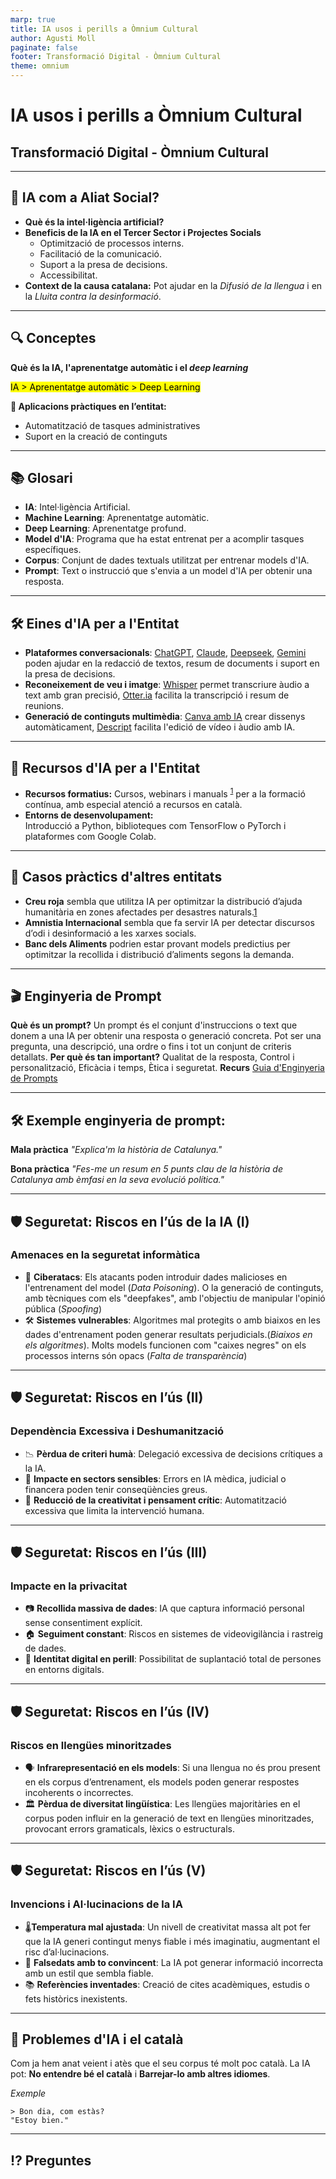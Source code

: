 ```yaml
---
marp: true
title: IA usos i perills a Òmnium Cultural
author: Agusti Moll
paginate: false
footer: Transformació Digital - Òmnium Cultural
theme: omnium
---
```

<!--
class: first-page 
-->
# IA usos i perills a Òmnium Cultural
## Transformació Digital - Òmnium Cultural
---
<!--
paginate: true
class: content-page
-->
## 👥 IA com a Aliat Social?
- **Què és la intel·ligència artificial?**  
- **Beneficis de la IA en el Tercer Sector i Projectes Socials**  
  - Optimització de processos interns.
  - Facilitació de la comunicació.
  - Suport a la presa de decisions.
  - Accessibilitat.
- **Context de la causa catalana:** Pot ajudar en la *Difusió de la llengua* i en la *Lluita contra la desinformació*.

<!--
**Notes:**  
- La intel·ligència artificial (IA) es refereix a sistemes informàtics capaços d'executar tasques que normalment requereixen intel·ligència humana, com ara el reconeixement de patrons, la presa de decisions o la generació de llenguatge. Des de les seves primeres investigacions als anys cinquanta fins als models actuals basats en xarxes neuronals, la IA ha evolucionat per convertir-se en una eina fonamental en múltiples sectors.
- Beneficis de la IA en el Tercer Sector i Projectes Socials
  - Optimització de processos interns: Automatització de tasques administratives com la gestió de bases de dades o el seguiment de projectes.
  - Facilitació de la comunicació: Creació de resums automàtics, assistència en la redacció de materials de sensibilització o gestió de xarxes socials.
  - Suport a la presa de decisions: Anàlisi de dades per a millorar estratègies de captació de fons o l’impacte de campanyes socials.
  - Accessibilitat: Aplicacions que milloren l’accés a la informació per a persones amb discapacitat visual o auditiva.

- Context de la causa catalana i la tecnologia com a eina estratègica
La IA pot jugar un paper clau en la defensa de drets socials i la promoció de la llengua i cultura catalana:
  - Preservació i difusió de la llengua: Sistemes de traducció automàtica i correcció en català.
  - Lluita contra la desinformació: Anàlisi de notícies falses i identificació d'informació manipulada.
-->
---
## 🔍 Conceptes

**Què és la IA, l'aprenentatge automàtic i el *deep learning***

<mark>IA > Aprenentatge automàtic > Deep Learning</mark>
 
**🚀 Aplicacions pràctiques en l’entitat:**  
  - Automatització de tasques administratives
  - Suport en la creació de continguts
<!--   
**Notes:**  
Concepte:
Cercles concentrics.

**Intel·ligència Artificial (IA)*: Fa referència a sistemes informàtics que poden realitzar tasques que normalment requereixen intel·ligència humana, com ara la presa de decisions, el reconeixement d'imatges o el processament del llenguatge.

**Aprenentatge automàtic (Machine Learning - ML)**: És una subcategoria de la IA on els sistemes aprenen patrons a partir de dades i fan prediccions sense ser explícitament programats. Un exemple pràctic podria ser un sistema que categoritza correus electrònics com a "importants" o "brossa" en funció dels missatges que l’usuari obre més sovint.

**Deep Learning**: És una branca de l’aprenentatge automàtic que utilitza xarxes neuronals artificials per processar grans volums de dades. Per exemple, el reconeixement facial en xarxes socials o la traducció automàtica en temps real.

** Exemple: 

Aplicacions pràctiques en una entitat de causa
Les entitats socials poden aprofitar la IA per millorar l'eficiència i optimitzar recursos en diferents àmbits:

**Automatització de tasques administratives**

- Eines d’IA poden ajudar a organitzar grans volums de dades sobre socis, donacions o projectes.
- Exemples: Sistemes que classifiquen documents automàticament o generen resums d'informes.
**Suport en la creació de continguts**

- Assistents d’IA poden suggerir textos per comunicats de premsa, publicacions a xarxes socials o butlletins informatius.
- Exemples: IA que analitza el sentiment de comentaris a xarxes socials per ajustar el to de la comunicació.

-->

---
## 📚 Glosari
- **IA**: Intel·ligència Artificial.
- **Machine Learning**: Aprenentatge automàtic.
- **Deep Learning**: Aprenentatge profund.
- **Model d'IA**: Programa que ha estat entrenat per a acomplir tasques específiques.
- **Corpus**: Conjunt de dades textuals utilitzat per entrenar models d'IA.
- **Prompt**: Text o instrucció que s'envia a un model d'IA per obtenir una resposta.

---

## 🛠 Eines d'IA per a l'Entitat

  - **Plataformes conversacionals**: [ChatGPT](https://chatgpt.com), [Claude](https://claude.ai/), [Deepseek](https://chat.deepseek.com/), [Gemini](https://gemini.google.com/) poden ajudar en la redacció de textos, resum de documents i suport en la presa de decisions.
  - **Reconeixement de veu i imatge**: [Whisper](https://github.com/openai/whisper) permet transcriure àudio a text amb gran precisió, [Otter.ia](https://otter.ai/) facilita la transcripció i resum de reunions. 
  - **Generació de continguts multimèdia**: [Canva amb IA](https://www.canva.com/es_es/generador-imagenes-ia/) crear dissenys automàticament, [Descript](https://web.descript.com/) facilita l'edició de vídeo i àudio amb IA. 

---

## 🧰 Recursos d'IA per a l'Entitat
- **Recursos formatius:**
  Cursos, webinars i manuals <sup>[1](https://www.youtube.com/playlist?list=PL6kQim6ljTJuDrH3yPIxfrbHRBm_o8kxB)</sup> per a la formació contínua, amb especial atenció a recursos en català.
- **Entorns de desenvolupament:**  
  Introducció a Python, biblioteques com TensorFlow o PyTorch i plataformes com Google Colab.

<!--
 Nosaltres ja fem servir la IA per analitzar XXSS i determinar si els missatges que fan refencia a nosaltres son positius o negatius i quina relevancia tenen.
-->
---
## 🎯 Casos pràctics d'altres entitats
- **Creu roja** sembla que utilitza IA per optimitzar la distribució d’ajuda humanitària en zones afectades per desastres naturals.[1](https://www2.cruzroja.es/ca/web/ahora/-/inteligencia-artificial-humanitaria-humanista) 
- **Amnistia Internacional** sembla que fa servir IA per detectar discursos d’odi i desinformació a les xarxes socials.
- **Banc dels Aliments** podrien estar provant models predictius per optimitzar la recollida i distribució d’aliments segons la demanda.

---
## ​🎬​ Enginyeria de Prompt 


**Què és un prompt?**
Un prompt és el conjunt d'instruccions o text que donem a una IA per obtenir una resposta o generació concreta. Pot ser una pregunta, una descripció, una ordre o fins i tot un conjunt de criteris detallats.
**Per què és tan important?**
Qualitat de la resposta, Control i personalització, Eficàcia i temps, Ètica i seguretat.
**Recurs**
[Guia d'Enginyeria de Prompts](https://www.promptingguide.ai/ca)

<!---
Notes:
🔹 Qualitat de la resposta → Un bon prompt guia la IA per donar respostes més precises i útils.
🔹 Control i personalització → Permet afinar els resultats segons necessitats específiques.
🔹 Eficàcia i temps → Evita respostes vagues i redueix la necessitat de repetir consultes.
🔹 Ètica i seguretat → Un prompt ben formulat pot evitar biaixos i respostes problemàtiques.

-->

---

## 🛠 Exemple enginyeria de prompt:

**Mala pràctica**
  *"Explica'm la història de Catalunya."*

**Bona pràctica**
  *"Fes-me un resum en 5 punts clau de la història de Catalunya amb èmfasi en la seva evolució política."*


---

## 🛡 Seguretat: Riscos en l’ús de la IA (I)
### Amenaces en la seguretat informàtica
  - 🥷 **Ciberatacs**: Els atacants poden introduir dades malicioses en l'entrenament del model (*Data Poisoning*). O la generació de continguts, amb tècniques com els "deepfakes", amb l'objectiu de manipular l'opinió pública (*Spoofing*)
  - 🛠 **Sistemes vulnerables**: Algoritmes mal protegits o amb biaixos en les dades d'entrenament poden generar resultats perjudicials.(*Biaixos en els algoritmes*). Molts models funcionen com "caixes negres" on els processos interns són opacs (*Falta de transparència*)

<!--
**Notes**
  Exemples de:
  - **Data Poisoing**: En sistemes de reconeixement facial s'han detectat casos on petites modificacions en les imatges permeten que persones no autoritzades siguin reconegudes com a legítimes.
  - **Spoofing**: Febrer del 2024, a Hong Kong: un treballador d'una multinacional va pagar 25 milions de dòlars, tal com havia acordat en una reunió amb una altra empresa. Els assistents, però, eren deepfakes fets amb IA. Juny del 2023, als Estats Units: una mare va rebre una trucada. A l'altra banda del telèfon parlava la seva filla dient que l'havien segrestat [IA darrera del 40% de les ciberestafes](http://archive.today/qnsUs). Però no ho era, la seva veu l'havien generat amb IA. Els atacs utilitzant al IA han aumentat des del 2022 un 370%, i es calcula que  
  - **Biaixos en l'algoritmes**
  - **Falta de transparència** : Els models no oberts, po
Aquests exemples ressalten la importància de desenvolupar i implementar sistemes d'IA amb mesures robustes de seguretat i ètica, per tal de minimitzar riscos i protegir tant les dades com els usuaris.

-->

---
## 🛡 Seguretat: Riscos en l’ús (II)

### Dependència Excessiva i Deshumanització
- 📉 **Pèrdua de criteri humà**: Delegació excessiva de decisions crítiques a la IA.
- 🏥 **Impacte en sectors sensibles**: Errors en IA mèdica, judicial o financera poden tenir conseqüències greus.
- 🤖 **Reducció de la creativitat i pensament crític**: Automatització excessiva que limita la intervenció humana.

---

## 🛡 Seguretat: Riscos en l’ús (III)

### Impacte en la privacitat
- 📷 **Recollida massiva de dades**: IA que captura informació personal sense consentiment explícit.
- 🏠 **Seguiment constant**: Riscos en sistemes de videovigilància i rastreig de dades.
- 📡 **Identitat digital en perill**: Possibilitat de suplantació total de persones en entorns digitals.

<!---
**Notes:**  
- Il·lustra amb exemples pràctics el mal ús d'algoritmes en altres contextos.  
- Reforça la necessitat d'una gestió proactiva dels riscos, tant tecnològics com ètics.
-->
---
## 🛡 Seguretat: Riscos en l’ús (IV)

### Riscos en llengües minoritzades
- 🗣️ **Infrarepresentació en els models**: Si una llengua no és prou present en els corpus d’entrenament, els models poden generar respostes incoherents o incorrectes.
- 🏛️ **Pèrdua de diversitat lingüística**: Les llengües majoritàries en el corpus poden influir en la generació de text en llengües minoritzades, provocant errors gramaticals, lèxics o estructurals.

---
## 🛡 Seguretat: Riscos en l’ús (V)

### Invencions i Al·lucinacions de la IA
- 🌡**Temperatura mal ajustada**:  Un nivell de creativitat massa alt pot fer que la IA generi contingut menys fiable i més imaginatiu, augmentant el risc d’al·lucinacions.
- 🤯 **Falsedats amb to convincent**: La IA pot generar informació incorrecta amb un estil que sembla fiable.
- 📚 **Referències inventades**: Creació de cites acadèmiques, estudis o fets històrics inexistents.

---


## 📄 Problemes d'IA i el català

Com ja hem anat veient i atès que el seu corpus té molt poc català. La IA pot: **No entendre bé el català** i **Barrejar-lo amb altres idiomes**.

*Exemple*
``` 
> Bon dia, com estàs?
"Estoy bien."
``` 



<!--
- **Recapitulació:**  
  Repassa els conceptes claus, eines, riscos i bones pràctiques presentats.
- **Línies d’acció immediates:**  
  - Propostes per iniciar projectes pilots amb la IA.  
  - Establir un pla de formació continuada i monitorització de la seguretat.
- **Foment de la col·laboració:**  
  - Treball conjunt amb altres entitats i experts per compartir experiències.  
  - Creació d'una xarxa de suport intern per a la gestió dels riscos.

**Notes:**  
- Enfatitza que la integració de la IA és un procés continu i d'adaptació constant.  
- Convida els assistents a aportar idees i comprometre's amb mesures de seguretat i ètica.
-->
---

## ⁉️ Preguntes

<!-- 
- Espai per a Q&A: Obrir un espai per respondre preguntes i aclarir dubtes.
- Dinàmica de debat: Proposa un debat sobre casos pràctics o dilemes ètics.

**Notes:**  
- Anima als participants a compartir les seves experiències o inquietuds.  
- Facilita un ambient de diàleg obert sobre com avançar de manera segura i responsable.
-->